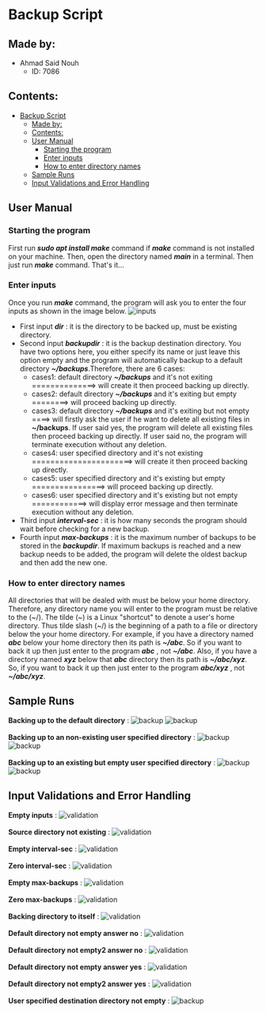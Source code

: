 # Backup Script

## Made by:

- Ahmad Said Nouh
  - ID: 7086

## Contents:

- [Backup Script](#backup-script)
  - [Made by:](#made-by)
  - [Contents:](#contents)
  - [User Manual](#user-manual)
    - [Starting the program](#starting-the-program)
    - [Enter inputs](#enter-inputs)
    - [How to enter directory names](#how-to-enter-directory-names)
  - [Sample Runs](#sample-runs)
  - [Input Validations and Error Handling](#input-validation-and-error-handling)

## User Manual

### Starting the program

First run ___sudo apt install make___ command if ___make___ command is not installed on your machine. Then, open the directory named ___main___ in a terminal. Then just run ___make___ command. That's it...  

### Enter inputs

Once you run ___make___ command, the program will ask you to enter the four inputs as shown in the image below. 
![inputs](imgs/input.png)
- First input ___dir___ : it is the directory to be backed up, must be existing directory.
- Second input ___backupdir___ : it is the backup destination directory. You have two options here, you either specify its name or just leave this option empty and the program will automatically backup to a default directory ___~/backups___.Therefore, there are 6 cases:
  - cases1: default directory ___~/backups___ and it's not exiting ==============> will create it then proceed backing up directly. 
  - cases2: default directory ___~/backups___ and it's exiting but empty ========> will proceed backing up directly. 					
  - cases3: default directory ___~/backups___ and it's exiting but not empty ====> will firstly ask the user if he want to delete all existing files in __~/backups__. If user said yes, the program will delete all existing files then proceed backing up directly. If user said no, the program will terminate execution without any deletion. 
  - cases4: user specified directory and it's not existing ======================> will create it then proceed backing up directly. 	
  - cases5: user specified directory and it's existing but empty ================> will proceed backing up directly. 						
  - cases6: user specified directory and it's existing but not empty ============> will display error message and then terminate execution without any deletion. 
- Third input ___interval-sec___ : it is how many seconds the program should wait before checking for a new backup.
- Fourth input ___max-backups___ : it is the maximum number of backups to be stored in the ___backupdir___. If maximum backups is reached and a new backup needs to be added, the program will delete the oldest backup and then add the new one.

  

### How to enter directory names
All directories that will be dealed with must be below your home directory. Therefore, any directory name you will enter to the program must be relative to the (\~/). The tilde (\~) is a Linux "shortcut" to denote a user's home directory. Thus tilde slash (\~/) is the beginning of a path to a file or directory below the your home directory. For example, if you have a directory named ___abc___ below your home directory then its path is ___~/abc___. So if you want to back it up then just enter to the program ___abc___ , not ___~/abc___. Also, if you have a directory named ___xyz___ below that ___abc___ directory then its path is ___~/abc/xyz___. So, if you want to back it up then just enter to the program ___abc/xyz___ , not ___~/abc/xyz___. 


## Sample Runs
__Backing up to the default directory__ :
![backup](imgs/success1.png)
![backup](imgs/success2.png)
</br></br>
__Backing up to an non-existing user specified directory__ :
![backup](imgs/noDef1.png)
![backup](imgs/noDef2.png)
</br></br>
__Backing up to an existing but empty user specified directory__ :
![backup](imgs/noDefEmpty1.png)
![backup](imgs/noDefEmpty2.png)


## Input Validations and Error Handling

__Empty inputs__ :
![validation](imgs/emptyInputsValid.png)
</br></br>
__Source directory not existing__ :
![validation](imgs/sourceNotExistValid.png)
</br></br>
__Empty interval-sec__ :
![validation](imgs/intervalEmptyValid.png)
</br></br>
__Zero interval-sec__ :
![validation](imgs/intervalZeroValid.png)
</br></br>
__Empty max-backups__ :
![validation](imgs/max-backupsEmptyValid.png)
</br></br>
__Zero max-backups__ :
![validation](imgs/max-backupsZeroValid.png)
</br></br>
__Backing directory to itself__ :
![validation](imgs/dirToItself.png)
</br></br>
__Default directory not empty answer no__ :
![validation](imgs/defaultBackup1.png)
</br></br>
__Default directory not empty2 answer no__ :
![validation](imgs/defaultBackup2.png)
</br></br>
__Default directory not empty answer yes__ :
![validation](imgs/defaultBackup3.png)
</br></br>
__Default directory not empty2 answer yes__ :
![validation](imgs/defaultBackup4.png)
</br></br>
__User specified destination directory not empty__ :
![backup](imgs/noDefNotEmpty.png)
